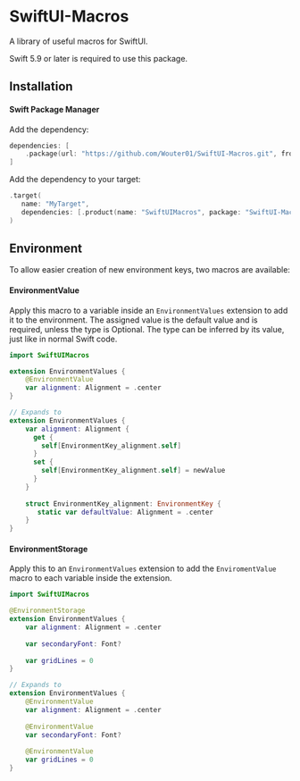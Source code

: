 # SwiftUI-Macros

A library of useful macros for SwiftUI.

Swift 5.9 or later is required to use this package.

## Installation
#### Swift Package Manager

Add the dependency:
```swift
dependencies: [
    .package(url: "https://github.com/Wouter01/SwiftUI-Macros.git", from: "1.0.0")
]
 ```
 
 Add the dependency to your target:
 ```swift
.target(
    name: "MyTarget",
    dependencies: [.product(name: "SwiftUIMacros", package: "SwiftUI-Macros")]
)
 ```


## Environment

To allow easier creation of new environment keys, two macros are available:
#### EnvironmentValue
Apply this macro to a variable inside an `EnvironmentValues` extension to add it to the environment.
The assigned value is the default value and is required, unless the type is Optional.
The type can be inferred by its value, just like in normal Swift code.
```swift
import SwiftUIMacros

extension EnvironmentValues {
    @EnvironmentValue
    var alignment: Alignment = .center
}

// Expands to
extension EnvironmentValues {
    var alignment: Alignment {
      get {
        self[EnvironmentKey_alignment.self]
      }
      set {
        self[EnvironmentKey_alignment.self] = newValue
      }
    }
    
    struct EnvironmentKey_alignment: EnvironmentKey {
       static var defaultValue: Alignment = .center
    }
}
```

#### EnvironmentStorage
Apply this to an `EnvironmentValues` extension to add the `EnviromentValue` macro to each variable inside the extension.

```swift
import SwiftUIMacros

@EnvironmentStorage
extension EnvironmentValues {
    var alignment: Alignment = .center
    
    var secondaryFont: Font?
    
    var gridLines = 0
}

// Expands to
extension EnvironmentValues {
    @EnvironmentValue
    var alignment: Alignment = .center
    
    @EnvironmentValue
    var secondaryFont: Font?
    
    @EnvironmentValue
    var gridLines = 0
}
```
